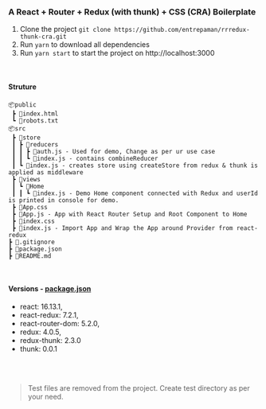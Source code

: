 ### A React + Router + Redux (with thunk) + CSS (CRA) Boilerplate

1. Clone the project `git clone https://github.com/entrepaman/rrredux-thunk-cra.git`
2. Run `yarn` to download all dependencies
3. Run `yarn start` to start the project on http://localhost:3000

<br />

#### Struture

```
📦public
 ┣ 📜index.html
 ┗ 📜robots.txt
📦src
 ┣ 📂store
 ┃ ┣ 📂reducers
 ┃ ┃ ┣ 📜auth.js - Used for demo, Change as per ur use case
 ┃ ┃ ┗ 📜index.js - contains combineReducer
 ┃ ┗ 📜index.js - creates store using createStore from redux & thunk is applied as middleware
 ┣ 📂views
 ┃ ┗ 📂Home
 ┃ ┃ ┗ 📜index.js - Demo Home component connected with Redux and userId is printed in console for demo.
 ┣ 📜App.css
 ┣ 📜App.js - App with React Router Setup and Root Component to Home
 ┣ 📜index.css
 ┣ 📜index.js - Import App and Wrap the App around Provider from react-redux
┣ 📜.gitignore
┣ 📜package.json
┣ 📜README.md
```

<br />

#### Versions - [package.json](https://github.com/entrepaman/rrredux-thunk-cra/blob/master/package.json)

-   react: 16.13.1,
-   react-redux: 7.2.1,
-   react-router-dom: 5.2.0,
-   redux: 4.0.5,
-   redux-thunk: 2.3.0
-   thunk: 0.0.1

<br /><br />

> Test files are removed from the project. Create test directory as per your need.
